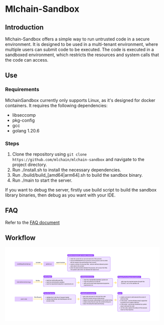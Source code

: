 # Mlchain-Sandbox
## Introduction
Mlchain-Sandbox offers a simple way to run untrusted code in a secure environment. It is designed to be used in a multi-tenant environment, where multiple users can submit code to be executed. The code is executed in a sandboxed environment, which restricts the resources and system calls that the code can access.

## Use
### Requirements
MlchainSandbox currently only supports Linux, as it's designed for docker containers. It requires the following dependencies:
- libseccomp
- pkg-config
- gcc
- golang 1.20.6

### Steps
1. Clone the repository using `git clone https://github.com/mlchain/mlchain-sandbox` and navigate to the project directory.
2. Run ./install.sh to install the necessary dependencies.
3. Run ./build/build_[amd64|arm64].sh to build the sandbox binary.
4. Run ./main to start the server.

If you want to debug the server, firstly use build script to build the sandbox library binaries, then debug as you want with your IDE.


## FAQ

Refer to the [FAQ document](FAQ.md)


## Workflow
![workflow](workflow.png)